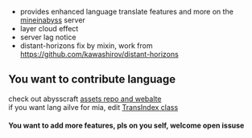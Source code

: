 * provides enhanced language translate features and more on the [mineinabyss](https://mineinabyss.com/) server  
* layer cloud effect
* server lag notice
* distant-horizons fix by mixin, work from https://github.com/kawashirov/distant-horizons
## You want to contribute language
check out abysscraft [assets repo and webalte](https://github.com/EpsilonNetWorkGroup/AbyssCraftClient-assets)  
if you want lang ailve for mia, edit [TransIndex class](https://github.com/EpsilonNetWorkGroup/AbyssCraftMIA/blob/e85d524913ae0bb885cdab2a72786b6d7d86462e/Client/src/main/java/net/playl/abysscraft/TransIndex.java#L70)  
#### You want to add more features, pls on you self, welcome open issuse
